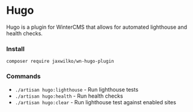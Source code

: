 # Hugo

Hugo is a plugin for WinterCMS that allows for automated lighthouse and health checks.

### Install

```shell
composer require jaxwilko/wn-hugo-plugin
```

### Commands

- `./artisan hugo:lighthouse` - Run lighthouse tests
- `./artisan hugo:health` - Run health checks
- `./artisan hugo:clear` - Run lighthouse test against enabled sites
